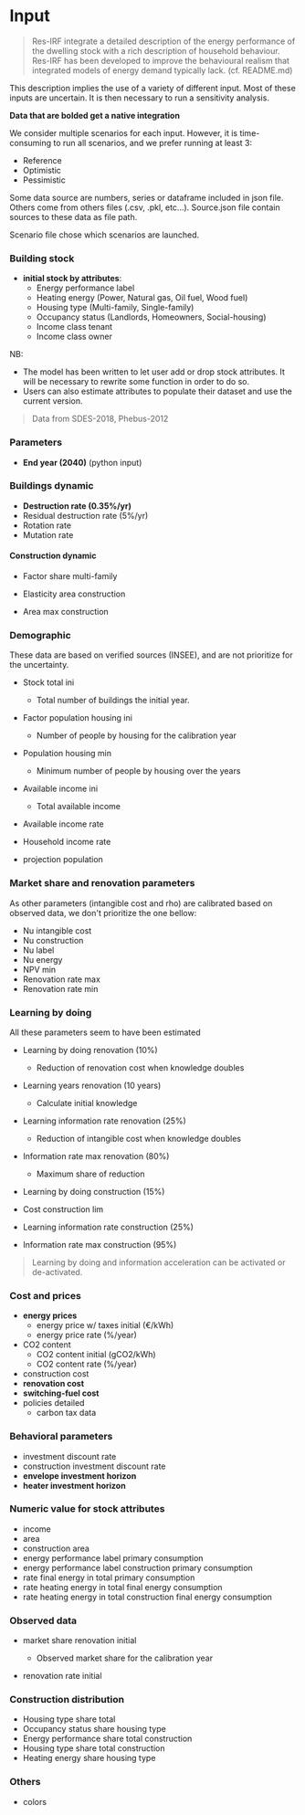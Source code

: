 
# Input

> Res-IRF integrate a detailed description of the energy performance of the dwelling stock with a rich description of 
> household behaviour. Res-IRF has been developed to improve the behavioural realism that integrated models of energy 
> demand typically lack. (cf. README.md)

This description implies the use of a variety of different input.
Most of these inputs are uncertain. It is then necessary to run a sensitivity analysis.

**Data that are bolded get a native integration**

We consider multiple scenarios for each input.
However, it is time-consuming to run all scenarios, and we prefer running at least 3:
- Reference
- Optimistic
- Pessimistic 

Some data source are numbers, series or dataframe included in json file.  
Others come from others files (.csv, .pkl, etc...).
Source.json file contain sources to these data as file path.

Scenario file chose which scenarios are launched.

### Building stock
- **initial stock by attributes**:
  - Energy performance label
  - Heating energy (Power, Natural gas, Oil fuel, Wood fuel)
  - Housing type (Multi-family, Single-family)
  - Occupancy status (Landlords, Homeowners, Social-housing)
  - Income class tenant 
  - Income class owner

NB:  
- The model has been written to let user add or drop stock attributes. It will be necessary to rewrite some function in
  order to do so. 
- Users can also estimate attributes to populate their dataset and use the current version.

> Data from SDES-2018, Phebus-2012


### Parameters
- **End year (2040)** (python input)
  
### Buildings dynamic

- **Destruction rate (0.35%/yr)**
- Residual destruction rate (5%/yr)
- Rotation rate
- Mutation rate

#### Construction dynamic

- Factor share multi-family
  
- Elasticity area construction
- Area max construction

### Demographic

These data are based on verified sources (INSEE), and are not prioritize for the uncertainty.

- Stock total ini
  - Total number of buildings the initial year.
  
- Factor population housing ini
  - Number of people by housing for the calibration year
- Population housing min
  - Minimum number of people by housing over the years
  
- Available income ini
  - Total available income 
- Available income rate

- Household income rate

- projection population


### Market share and renovation parameters
As other parameters (intangible cost and rho) are calibrated based on observed data, we don't prioritize the one bellow:
- Nu intangible cost
- Nu construction
- Nu label
- Nu energy
- NPV min
- Renovation rate max
- Renovation rate min

### Learning by doing

All these parameters seem to have been estimated 

- Learning by doing renovation (10%)
  - Reduction of renovation cost when knowledge doubles
- Learning years renovation (10 years)
  - Calculate initial knowledge 
  
- Learning information rate renovation (25%)
  - Reduction of intangible cost when knowledge doubles
- Information rate max renovation (80%)
  - Maximum share of reduction

- Learning by doing construction (15%)
- Cost construction lim

- Learning information rate construction (25%)
- Information rate max construction (95%)

> Learning by doing and information acceleration can be activated or de-activated.

### Cost and prices
- **energy prices**
  - energy price w/ taxes initial (€/kWh)
  - energy price rate (%/year)
- CO2 content
  - CO2 content initial (gCO2/kWh)
  - CO2 content rate (%/year)  
- construction cost
- **renovation cost**
- **switching-fuel cost**
- policies detailed
    - carbon tax data


### Behavioral parameters
- investment discount rate
- construction investment discount rate
- **envelope investment horizon** 
- **heater investment horizon**

### Numeric value for stock attributes
  - income
  - area
  - construction area
  - energy performance label primary consumption
  - energy performance label construction primary consumption
  - rate final energy in total primary consumption
  - rate heating energy in total final energy consumption
  - rate heating energy in total construction final energy consumption


### Observed data    
- market share renovation initial
  - Observed market share for the calibration year

- renovation rate initial
  

### Construction distribution 
- Housing type share total
- Occupancy status share housing type
- Energy performance share total construction
- Housing type share total construction
- Heating energy share housing type

### Others
- colors 